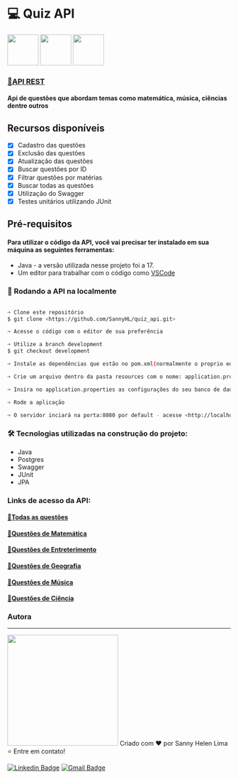 <h1>💻 Quiz API</h1>

<div><img src="https://cdn.jsdelivr.net/gh/devicons/devicon/icons/java/java-original-wordmark.svg" height="70px"/>
<img src="https://cdn.jsdelivr.net/gh/devicons/devicon/icons/spring/spring-original.svg" height="70px"/>
<img src="https://cdn.jsdelivr.net/gh/devicons/devicon/icons/postgresql/postgresql-plain.svg" height="70px"/></div>

<h3><a href="https://api-rest-quiz-sannyhl.herokuapp.com/questions">🔗API REST</a></h2>

<h4>Api de questões que abordam temas como matemática, música, ciências dentre outros</h4>

<h2>Recursos disponíveis</h2>

- [x] Cadastro das questões
- [x] Exclusão das questões
- [X] Atualização das questões
- [X] Buscar questões por ID
- [X] Filtrar questões por matérias
- [X] Buscar todas as questões
- [X] Utilização do Swagger
- [X] Testes unitários utilizando JUnit

<h2>Pré-requisitos</h2>

#### Para utilizar o código da API, você vai precisar ter instalado em sua máquina as seguintes ferramentas:
- Java - a versão utilizada nesse projeto foi a 17.
- Um editor para trabalhar com o código como [VSCode](https://code.visualstudio.com/)

### 🎲 Rodando a API na localmente

```bash

➩ Clone este repositório
$ git clone <https://github.com/SannyHL/quiz_api.git>

➩ Acesse o código com o editor de sua preferência

➩ Utilize a branch development
$ git checkout development

➩ Instale as dependências que estão no pom.xml(normalmente o proprio editor instala as dependências)

➩ Crie um arquivo dentro da pasta resources com o nome: application.properties

➩ Insira no application.properties as configurações do seu banco de dados

➩ Rode a aplicação

➩ O servidor inciará na porta:8080 por default - acesse <http://localhost:8080>

```

### 🛠 Tecnologias utilizadas na construção do projeto:

- Java
- Postgres
- Swagger
- JUnit
- JPA


### Links de acesso da API:

<h4><a href="https://api-rest-quiz-sannyhl.herokuapp.com/questions">🔎Todas as questões</a></h4>
<h4><a href="https://api-rest-quiz-sannyhl.herokuapp.com/questions/findByMateria?materia=MATEMATICA">🔎Questões de Matemática</a></h4>
<h4><a href="https://api-rest-quiz-sannyhl.herokuapp.com/questions/findByMateria?materia=ENTRETENIMENTO">🔎Questões de Entreterimento</a></h4>
<h4><a href="https://api-rest-quiz-sannyhl.herokuapp.com/questions/findByMateria?materia=GEOGRAFIA">🔎Questões de Geografia</a></h4>
<h4><a href="https://api-rest-quiz-sannyhl.herokuapp.com/questions/findByMateria?materia=MUSICA">🔎Questões de Música</a></h4>
<h4><a href="https://api-rest-quiz-sannyhl.herokuapp.com/questions/findByMateria?materia=CIENCIA">🔎Questões de Ciência</a></h4>

### Autora
---

<img src="https://user-images.githubusercontent.com/104280692/194205159-83b3bca2-3f59-40cd-b909-9bb0b8e40825.png" width="250px;" alt=""/>
Criado com ❤️ por Sanny Helen Lima <br>
⭐ Entre em contato!
<br>

[![Linkedin Badge](https://img.shields.io/badge/-SannyHL-blue?style=flat-square&logo=Linkedin&logoColor=white&link=https://www.linkedin.com/in/sannyhelenlima/)](https://www.linkedin.com/in/tgmarinho/) 
[![Gmail Badge](https://img.shields.io/badge/-sannyhelenlima@gmail.com-c14438?style=flat-square&logo=Gmail&logoColor=white&link=mailto:sannyhelenlima@gmail.com)](mailto:sannyhelenlima@gmail.com)
